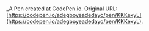 # 
 _A Pen created at CodePen.io. Original URL: [https://codepen.io/adegboyeadedayo/pen/KKKexyL](https://codepen.io/adegboyeadedayo/pen/KKKexyL).

 